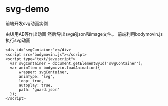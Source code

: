 # svg-demo
前端开发svg动画实例

由UI用AE等作出动画 然后导出svg的json和image文件。
前端利用bodymovin.js执行svg动画

    <div id="svgContainer"></div>
    <script src="bodymovin.js"></script>
    <script type="text/javascript">
      var svgContainer = document.getElementById('svgContainer');
      var animItem = bodymovin.loadAnimation({
          wrapper: svgContainer,
          animType: 'svg',
          loop: true,
          autoplay: true,
          path: 'guard.json'
      });
    </script>
 
 

